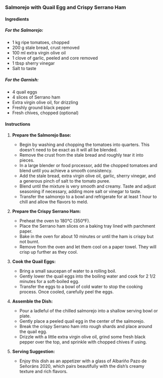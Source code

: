 ### Salmorejo with Quail Egg and Crispy Serrano Ham

#### Ingredients

##### For the Salmorejo:
- 1 kg ripe tomatoes, chopped
- 200 g stale bread, crust removed
- 100 ml extra virgin olive oil
- 1 clove of garlic, peeled and core removed
- 1 tbsp sherry vinegar
- Salt to taste

##### For the Garnish:
- 4 quail eggs
- 4 slices of Serrano ham
- Extra virgin olive oil, for drizzling
- Freshly ground black pepper
- Fresh chives, chopped (optional)

#### Instructions

1. **Prepare the Salmorejo Base:**
   - Begin by washing and chopping the tomatoes into quarters. This doesn’t need to be exact as it will all be blended.
   - Remove the crust from the stale bread and roughly tear it into pieces.
   - In a large blender or food processor, add the chopped tomatoes and blend until you achieve a smooth consistency.
   - Add the stale bread, extra virgin olive oil, garlic, sherry vinegar, and a generous pinch of salt to the tomato puree.
   - Blend until the mixture is very smooth and creamy. Taste and adjust seasoning if necessary, adding more salt or vinegar to taste.
   - Transfer the salmorejo to a bowl and refrigerate for at least 1 hour to chill and allow the flavors to meld.

2. **Prepare the Crispy Serrano Ham:**
   - Preheat the oven to 180°C (350°F).
   - Place the Serrano ham slices on a baking tray lined with parchment paper.
   - Bake in the oven for about 10 minutes or until the ham is crispy but not burnt.
   - Remove from the oven and let them cool on a paper towel. They will crisp up further as they cool.

3. **Cook the Quail Eggs:**
   - Bring a small saucepan of water to a rolling boil.
   - Gently lower the quail eggs into the boiling water and cook for 2 1/2 minutes for a soft-boiled egg.
   - Transfer the eggs to a bowl of cold water to stop the cooking process. Once cooled, carefully peel the eggs.

4. **Assemble the Dish:**
   - Pour a ladleful of the chilled salmorejo into a shallow serving bowl or plate.
   - Gently place a peeled quail egg in the center of the salmorejo.
   - Break the crispy Serrano ham into rough shards and place around the quail egg.
   - Drizzle with a little extra virgin olive oil, grind some fresh black pepper over the top, and sprinkle with chopped chives if using.

5. **Serving Suggestion:**
   - Enjoy this dish as an appetizer with a glass of Albariño Pazo de Señoráns 2020, which pairs beautifully with the dish’s creamy texture and rich flavors.